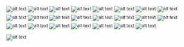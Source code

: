 <sub>![alt text](https://img.shields.io/badge/%20Libft-112/100%20Success-green?style=plastic&logo=42)</sub>
<sub>![alt text](https://img.shields.io/badge/%20Ft_printf-100/100%20Success-green?style=plastic&logo=42)</sub>
<sub>![alt text](https://img.shields.io/badge/%20Get_next_line-125/100%20Success-green?style=plastic&logo=42)</sub>
<sub>![alt text](https://img.shields.io/badge/%20Born2beroot-100/100%20Success-green?style=plastic&logo=42)</sub>
<sub>![alt text](https://img.shields.io/badge/%20So_long-100/100%20Success-green?style=plastic&logo=42)</sub>
<sub>![alt text](https://img.shields.io/badge/%20Pipex-Finished%20100/100%20Success-green?style=plastic&logo=42)</sub>
<sub>![alt text](https://img.shields.io/badge/%20Push_swap-84/100%20Success-green?style=plastic&logo=42)</sub>
<sub>![alt text](https://img.shields.io/badge/%20Minishell-125/100%20★%20Success-green?style=plastic&logo=42)</sub>
<sub>![alt text](https://img.shields.io/badge/%20Philosophers-100/100%20Success-green?style=plastic&logo=42)</sub>
<sub>![alt text](https://img.shields.io/badge/%20Cub3D-105/100%20Success-green?style=plastic&logo=42)</sub>
<sub>![alt text](https://img.shields.io/badge/%20CPP_0-80/100%20Success-green?style=plastic&logo=42)</sub>
<sub>![alt text](https://img.shields.io/badge/%20CPP_1-80/100%20Success-green?style=plastic&logo=42)</sub>
<sub>![alt text](https://img.shields.io/badge/%20CPP_2-80/100%20Success-green?style=plastic&logo=42)</sub>
<sub>![alt text](https://img.shields.io/badge/%20CPP_3-80/100%20Success-green?style=plastic&logo=42)</sub>
<sub>![alt text](https://img.shields.io/badge/%20CPP_4-80/100%20Success-green?style=plastic&logo=42)</sub>
<sub>![alt text](https://img.shields.io/badge/%20CPP_5-Finished%20N/e-black?style=plastic&logo=42)</sub>
<sub>![alt text](https://img.shields.io/badge/%20CPP_6-Finished%20N/e-black?style=plastic&logo=42)</sub>
<sub>![alt text](https://img.shields.io/badge/%20CPP_7-Finished%20N/e-black?style=plastic&logo=42)</sub>
<sub>![alt text](https://img.shields.io/badge/%20CPP_8-Finished%20N/e-black?style=plastic&logo=42)</sub>
<sub>![alt text](https://img.shields.io/badge/%20CPP_9-Finished%20N/e-black?style=plastic&logo=42)</sub>
<sub>![alt text](https://img.shields.io/badge/%20Net_Practice-Finished%20N/e-black?style=plastic&logo=42)</sub>
<sub>![alt text](https://img.shields.io/badge/%20Inception-Work%20in%20progress-orange?style=plastic&logo=42)</sub>
<sub>![alt text](https://img.shields.io/badge/%20Ft_IRC-Work%20in%20progress-orange?style=plastic&logo=42)</sub>


<sub>![alt text](https://img.shields.io/badge/%20-c3Nz-CC0000?logoColor=black&labelColor=white&style=plastic&logo=42)</sub>

